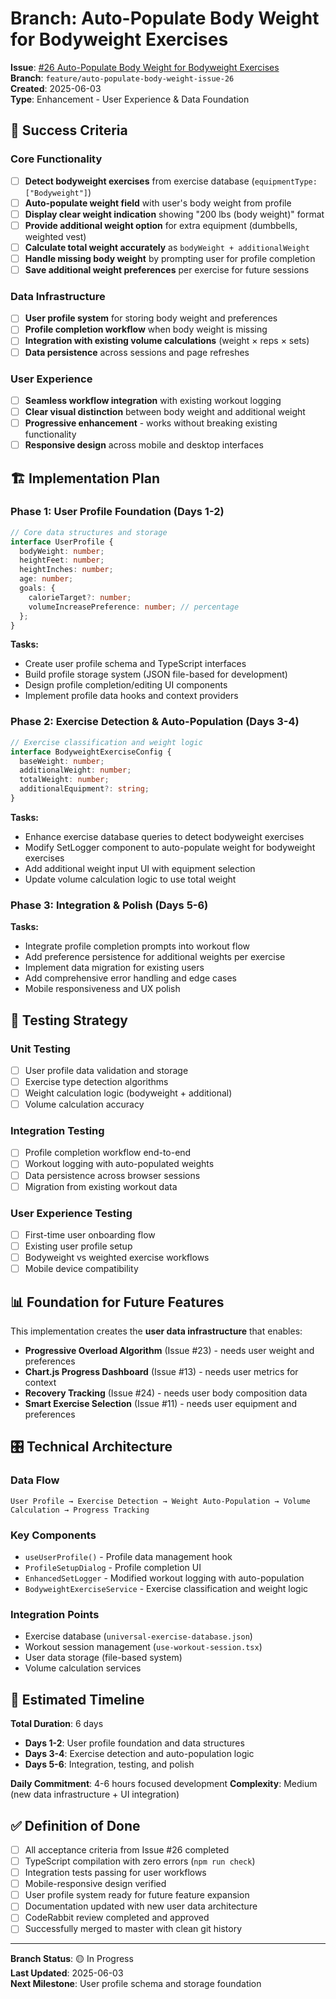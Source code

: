 # Branch: Auto-Populate Body Weight for Bodyweight Exercises

**Issue**: [#26 Auto-Populate Body Weight for Bodyweight Exercises](https://github.com/endersclarity/FitForge/issues/26)  
**Branch**: `feature/auto-populate-body-weight-issue-26`  
**Created**: 2025-06-03  
**Type**: Enhancement - User Experience & Data Foundation

## 🎯 Success Criteria

### Core Functionality
- [ ] **Detect bodyweight exercises** from exercise database (`equipmentType: ["Bodyweight"]`)
- [ ] **Auto-populate weight field** with user's body weight from profile
- [ ] **Display clear weight indication** showing "200 lbs (body weight)" format
- [ ] **Provide additional weight option** for extra equipment (dumbbells, weighted vest)
- [ ] **Calculate total weight accurately** as `bodyWeight + additionalWeight`
- [ ] **Handle missing body weight** by prompting user for profile completion
- [ ] **Save additional weight preferences** per exercise for future sessions

### Data Infrastructure 
- [ ] **User profile system** for storing body weight and preferences
- [ ] **Profile completion workflow** when body weight is missing
- [ ] **Integration with existing volume calculations** (weight × reps × sets)
- [ ] **Data persistence** across sessions and page refreshes

### User Experience
- [ ] **Seamless workflow integration** with existing workout logging
- [ ] **Clear visual distinction** between body weight and additional weight
- [ ] **Progressive enhancement** - works without breaking existing functionality
- [ ] **Responsive design** across mobile and desktop interfaces

## 🏗️ Implementation Plan

### Phase 1: User Profile Foundation (Days 1-2)
```typescript
// Core data structures and storage
interface UserProfile {
  bodyWeight: number;
  heightFeet: number;
  heightInches: number;
  age: number;
  goals: {
    calorieTarget?: number;
    volumeIncreasePreference: number; // percentage
  };
}
```

**Tasks:**
- Create user profile schema and TypeScript interfaces
- Build profile storage system (JSON file-based for development)
- Design profile completion/editing UI components
- Implement profile data hooks and context providers

### Phase 2: Exercise Detection & Auto-Population (Days 3-4)
```typescript
// Exercise classification and weight logic
interface BodyweightExerciseConfig {
  baseWeight: number;
  additionalWeight: number;
  totalWeight: number;
  additionalEquipment?: string;
}
```

**Tasks:**
- Enhance exercise database queries to detect bodyweight exercises
- Modify SetLogger component to auto-populate weight for bodyweight exercises
- Add additional weight input UI with equipment selection
- Update volume calculation logic to use total weight

### Phase 3: Integration & Polish (Days 5-6)
**Tasks:**
- Integrate profile completion prompts into workout flow
- Add preference persistence for additional weights per exercise
- Implement data migration for existing users
- Add comprehensive error handling and edge cases
- Mobile responsiveness and UX polish

## 🧪 Testing Strategy

### Unit Testing
- [ ] User profile data validation and storage
- [ ] Exercise type detection algorithms
- [ ] Weight calculation logic (bodyweight + additional)
- [ ] Volume calculation accuracy

### Integration Testing
- [ ] Profile completion workflow end-to-end
- [ ] Workout logging with auto-populated weights
- [ ] Data persistence across browser sessions
- [ ] Migration from existing workout data

### User Experience Testing
- [ ] First-time user onboarding flow
- [ ] Existing user profile setup
- [ ] Bodyweight vs weighted exercise workflows
- [ ] Mobile device compatibility

## 📊 Foundation for Future Features

This implementation creates the **user data infrastructure** that enables:

- **Progressive Overload Algorithm** (Issue #23) - needs user weight and preferences
- **Chart.js Progress Dashboard** (Issue #13) - needs user metrics for context
- **Recovery Tracking** (Issue #24) - needs user body composition data
- **Smart Exercise Selection** (Issue #11) - needs user equipment and preferences

## 🎛️ Technical Architecture

### Data Flow
```
User Profile → Exercise Detection → Weight Auto-Population → Volume Calculation → Progress Tracking
```

### Key Components
- `useUserProfile()` - Profile data management hook
- `ProfileSetupDialog` - Profile completion UI
- `EnhancedSetLogger` - Modified workout logging with auto-population
- `BodyweightExerciseService` - Exercise classification and weight logic

### Integration Points
- Exercise database (`universal-exercise-database.json`)
- Workout session management (`use-workout-session.tsx`)
- User data storage (file-based system)
- Volume calculation services

## 🚀 Estimated Timeline

**Total Duration**: 6 days
- **Days 1-2**: User profile foundation and data structures
- **Days 3-4**: Exercise detection and auto-population logic  
- **Days 5-6**: Integration, testing, and polish

**Daily Commitment**: 4-6 hours focused development
**Complexity**: Medium (new data infrastructure + UI integration)

## ✅ Definition of Done

- [ ] All acceptance criteria from Issue #26 completed
- [ ] TypeScript compilation with zero errors (`npm run check`)
- [ ] Integration tests passing for user workflows
- [ ] Mobile-responsive design verified
- [ ] User profile system ready for future feature expansion
- [ ] Documentation updated with new user data architecture
- [ ] CodeRabbit review completed and approved
- [ ] Successfully merged to master with clean git history

---
**Branch Status**: 🟡 In Progress  
**Last Updated**: 2025-06-03  
**Next Milestone**: User profile schema and storage foundation